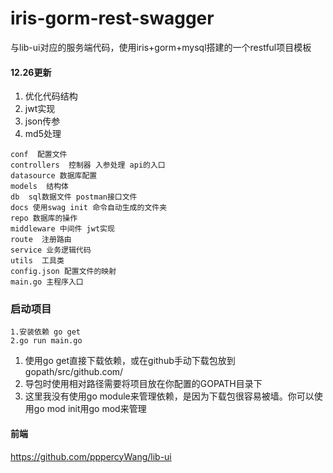 # iris-gorm-rest-swagger
与lib-ui对应的服务端代码，使用iris+gorm+mysql搭建的一个restful项目模板

#### 12.26更新
1. 优化代码结构
2. jwt实现
3. json传参
4. md5处理
```
conf  配置文件
controllers  控制器 入参处理 api的入口
datasource 数据库配置 
models  结构体
db  sql数据文件 postman接口文件
docs 使用swag init 命令自动生成的文件夹
repo 数据库的操作
middleware 中间件 jwt实现
route  注册路由
service 业务逻辑代码
utils  工具类
config.json 配置文件的映射
main.go 主程序入口
```
### 启动项目
```
1.安装依赖 go get
2.go run main.go
```
1. 使用go get直接下载依赖，或在github手动下载包放到gopath/src/github.com/
2. 导包时使用相对路径需要将项目放在你配置的GOPATH目录下
3. 这里我没有使用go module来管理依赖，是因为下载包很容易被墙。你可以使用go mod init用go mod来管理 

#### 前端
https://github.com/pppercyWang/lib-ui
